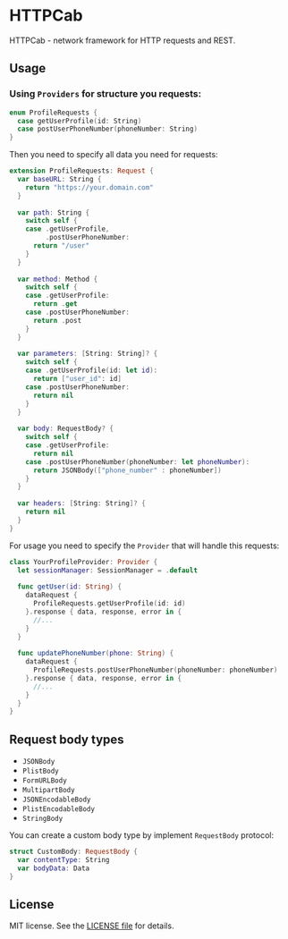# HTTPCab

HTTPCab - network framework for HTTP requests and REST.

## Usage

### Using `Providers` for structure you requests:

```swift
enum ProfileRequests {
  case getUserProfile(id: String)
  case postUserPhoneNumber(phoneNumber: String)
}
```

Then you need to specify all data you need for requests:

```swift
extension ProfileRequests: Request {
  var baseURL: String { 
    return "https://your.domain.com"
  }
  
  var path: String { 
    switch self {
    case .getUserProfile,
         .postUserPhoneNumber:
      return "/user"
    }
  }
  
  var method: Method {
    switch self {
    case .getUserProfile:
      return .get
    case .postUserPhoneNumber:
      return .post
    }
  }
  
  var parameters: [String: String]? { 
    switch self {
    case .getUserProfile(id: let id):
      return ["user_id": id]
    case .postUserPhoneNumber:
      return nil
    }
  }
  
  var body: RequestBody? {
    switch self {
    case .getUserProfile:
      return nil
    case .postUserPhoneNumber(phoneNumber: let phoneNumber):
      return JSONBody(["phone_number" : phoneNumber])
    }
  }
  
  var headers: [String: String]? { 
    return nil
  }
}
```

For usage you need to specify the `Provider` that will handle this requests:

```swift
class YourProfileProvider: Provider {
  let sessionManager: SessionManager = .default
  
  func getUser(id: String) {
    dataRequest {
      ProfileRequests.getUserProfile(id: id)
    }.response { data, response, error in {
      //...
    }
  }
  
  func updatePhoneNumber(phone: String) {
    dataRequest {
      ProfileRequests.postUserPhoneNumber(phoneNumber: phoneNumber)
    }.response { data, response, error in {
      //...
    }
  }
}
```

## Request body types

* `JSONBody`
* `PlistBody`
* `FormURLBody`
* `MultipartBody`
* `JSONEncodableBody`
* `PlistEncodableBody`
* `StringBody`

You can create a custom body type by implement `RequestBody` protocol:

```swift
struct CustomBody: RequestBody {
  var contentType: String
  var bodyData: Data
}
```

## License

MIT license. See the [LICENSE file](https://github.com/mr-noone/http-cab/blob/master/LICENSE) for details.
